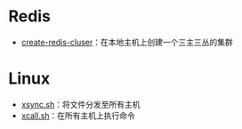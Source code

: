 # Redis
* [create-redis-cluser](create-redis-cluser)：在本地主机上创建一个三主三丛的集群
# Linux
* [xsync.sh](xsync.sh)：将文件分发至所有主机
* [xcall.sh](xcall.sh)：在所有主机上执行命令

